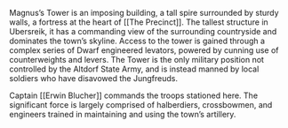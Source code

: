 Magnus’s Tower is an imposing building, a tall spire surrounded by sturdy walls, a fortress at the heart of [[The Precinct]]. The tallest structure in Ubersreik, it has a commanding view of the surrounding countryside and dominates the town’s skyline. Access to the tower is gained through a complex series of Dwarf engineered levators, powered by cunning use of counterweights and levers. The Tower is the only military position not controlled by the Altdorf State Army, and is instead manned by local soldiers who have disavowed the Jungfreuds.

Captain [[Erwin Blucher]] commands the troops stationed here. The significant force is largely comprised of halberdiers, crossbowmen, and engineers trained in maintaining and using the town’s artillery.

